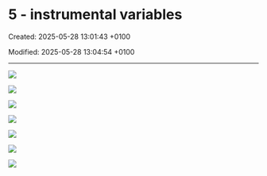 # 5 - instrumental variables

Created: 2025-05-28 13:01:43 +0100

Modified: 2025-05-28 13:04:54 +0100

---

![](../../media/QE-5---instrumental-variables-image1.jpeg)



![](../../media/QE-5---instrumental-variables-image2.jpeg)



![](../../media/QE-5---instrumental-variables-image3.jpeg)



![](../../media/QE-5---instrumental-variables-image4.jpeg)



![](../../media/QE-5---instrumental-variables-image5.jpeg)



![](../../media/QE-5---instrumental-variables-image6.jpeg)



![](../../media/QE-5---instrumental-variables-image7.jpeg)









